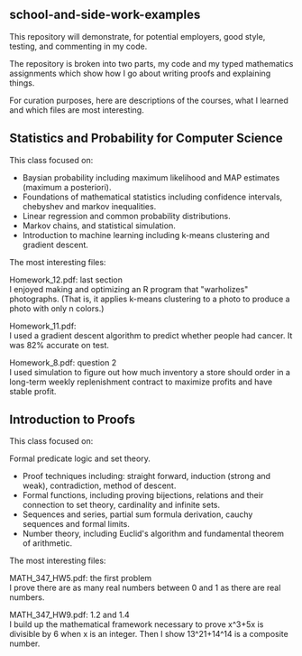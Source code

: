 ## school-and-side-work-examples
This repository will demonstrate, for potential employers, good style, testing, and commenting in my code.

The repository is broken into two parts, my code and 
my typed mathematics assignments which show how I go
about writing proofs and explaining things.

For curation purposes, here are descriptions of the courses, what I learned and which files are most interesting.

## Statistics and Probability for Computer Science

This class focused on:
* Baysian probability including maximum likelihood and MAP estimates (maximum a posteriori).
* Foundations of mathematical statistics including confidence intervals, chebyshev and markov inequalities.
* Linear regression and common probability distributions.
* Markov chains, and statistical simulation.
* Introduction to machine learning including k-means clustering and gradient descent. 

The most interesting files:

Homework_12.pdf: last section  
I enjoyed making and optimizing an R program that "warholizes" photographs. (That is, it applies k-means clustering to a photo to produce a photo with only n colors.)

Homework_11.pdf:  
I used a gradient descent algorithm to predict whether people had cancer. It was 82% accurate on test.

Homework_8.pdf: question 2  
I used simulation to figure out how much inventory a store should order in a long-term weekly replenishment contract to maximize profits and have stable profit.

## Introduction to Proofs

This class focused on:

Formal predicate logic and set theory.
* Proof techniques including: straight forward, induction (strong and weak), contradiction, method of descent.
* Formal functions, including proving bijections, relations and their connection to set theory, cardinality and infinite sets.
* Sequences and series, partial sum formula derivation, cauchy sequences and formal limits.
* Number theory, including Euclid's algorithm and fundamental theorem of arithmetic.

The most interesting files:

MATH_347_HW5.pdf: the first problem  
I prove there are as many real numbers between 0 and 1 as there are real numbers.

MATH_347_HW9.pdf: 1.2 and 1.4  
I build up the mathematical framework necessary to prove x^3+5x is divisible by 6 when x is an integer.
Then I show 13^21+14^14 is a composite number.





